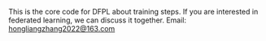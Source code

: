 This is the core code for  DFPL about training steps.
If you are interested in federated learning, we can discuss it together. Email: hongliangzhang2022@163.com
